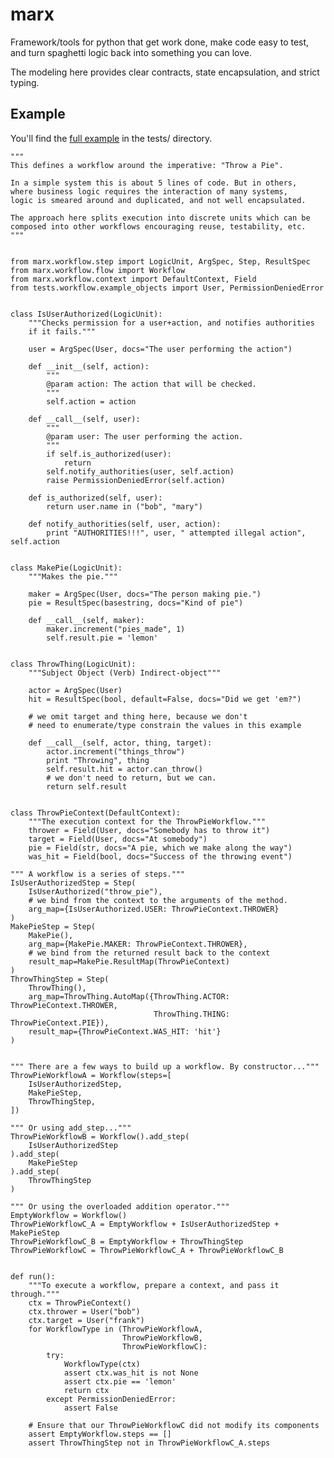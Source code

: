 marx
=====

Framework/tools for python that get work done, make code easy to test, 
and turn spaghetti logic back into something you can love.

The modeling here provides clear contracts, state encapsulation,
and strict typing.


Example
-------

You'll find the [full example](./tests/workflow/example_1.py) in the tests/ directory.

    """
    This defines a workflow around the imperative: "Throw a Pie".
    
    In a simple system this is about 5 lines of code. But in others,
    where business logic requires the interaction of many systems,
    logic is smeared around and duplicated, and not well encapsulated.
    
    The approach here splits execution into discrete units which can be
    composed into other workflows encouraging reuse, testability, etc.
    """
    
    
    from marx.workflow.step import LogicUnit, ArgSpec, Step, ResultSpec
    from marx.workflow.flow import Workflow
    from marx.workflow.context import DefaultContext, Field
    from tests.workflow.example_objects import User, PermissionDeniedError
    
    
    class IsUserAuthorized(LogicUnit):
        """Checks permission for a user+action, and notifies authorities
        if it fails."""
    
        user = ArgSpec(User, docs="The user performing the action")
    
        def __init__(self, action):
            """
            @param action: The action that will be checked.
            """
            self.action = action
    
        def __call__(self, user):
            """
            @param user: The user performing the action.
            """
            if self.is_authorized(user):
                return
            self.notify_authorities(user, self.action)
            raise PermissionDeniedError(self.action)
    
        def is_authorized(self, user):
            return user.name in ("bob", "mary")
    
        def notify_authorities(self, user, action):
            print "AUTHORITIES!!!", user, " attempted illegal action", self.action
    
    
    class MakePie(LogicUnit):
        """Makes the pie."""
    
        maker = ArgSpec(User, docs="The person making pie.")
        pie = ResultSpec(basestring, docs="Kind of pie")
    
        def __call__(self, maker):
            maker.increment("pies_made", 1)
            self.result.pie = 'lemon'
    
    
    class ThrowThing(LogicUnit):
        """Subject Object (Verb) Indirect-object"""
    
        actor = ArgSpec(User)
        hit = ResultSpec(bool, default=False, docs="Did we get 'em?")
    
        # we omit target and thing here, because we don't
        # need to enumerate/type constrain the values in this example
    
        def __call__(self, actor, thing, target):
            actor.increment("things_throw")
            print "Throwing", thing
            self.result.hit = actor.can_throw()
            # we don't need to return, but we can.
            return self.result
    
    
    class ThrowPieContext(DefaultContext):
        """The execution context for the ThrowPieWorkflow."""
        thrower = Field(User, docs="Somebody has to throw it")
        target = Field(User, docs="At somebody")
        pie = Field(str, docs="A pie, which we make along the way")
        was_hit = Field(bool, docs="Success of the throwing event")
    
    """ A workflow is a series of steps."""
    IsUserAuthorizedStep = Step(
        IsUserAuthorized("throw_pie"),
        # we bind from the context to the arguments of the method.
        arg_map={IsUserAuthorized.USER: ThrowPieContext.THROWER}
    )
    MakePieStep = Step(
        MakePie(),
        arg_map={MakePie.MAKER: ThrowPieContext.THROWER},
        # we bind from the returned result back to the context
        result_map=MakePie.ResultMap(ThrowPieContext)
    )
    ThrowThingStep = Step(
        ThrowThing(),
        arg_map=ThrowThing.AutoMap({ThrowThing.ACTOR: ThrowPieContext.THROWER,
                                    ThrowThing.THING: ThrowPieContext.PIE}),
        result_map={ThrowPieContext.WAS_HIT: 'hit'}
    )
    
    
    """ There are a few ways to build up a workflow. By constructor..."""
    ThrowPieWorkflowA = Workflow(steps=[
        IsUserAuthorizedStep,
        MakePieStep,
        ThrowThingStep,
    ])
    
    """ Or using add_step..."""
    ThrowPieWorkflowB = Workflow().add_step(
        IsUserAuthorizedStep
    ).add_step(
        MakePieStep
    ).add_step(
        ThrowThingStep
    )
    
    """ Or using the overloaded addition operator."""
    EmptyWorkflow = Workflow()
    ThrowPieWorkflowC_A = EmptyWorkflow + IsUserAuthorizedStep + MakePieStep
    ThrowPieWorkflowC_B = EmptyWorkflow + ThrowThingStep
    ThrowPieWorkflowC = ThrowPieWorkflowC_A + ThrowPieWorkflowC_B
    
    
    def run():
        """To execute a workflow, prepare a context, and pass it through."""
        ctx = ThrowPieContext()
        ctx.thrower = User("bob")
        ctx.target = User("frank")
        for WorkflowType in (ThrowPieWorkflowA,
                             ThrowPieWorkflowB,
                             ThrowPieWorkflowC):
            try:
                WorkflowType(ctx)
                assert ctx.was_hit is not None
                assert ctx.pie == 'lemon'
                return ctx
            except PermissionDeniedError:
                assert False
    
        # Ensure that our ThrowPieWorkflowC did not modify its components
        assert EmptyWorkflow.steps == []
        assert ThrowThingStep not in ThrowPieWorkflowC_A.steps
    

